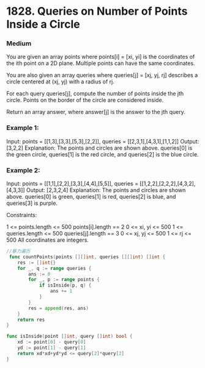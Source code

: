 # 1828. Queries on Number of Points Inside a Circle

### Medium

You are given an array points where points[i] = [xi, yi] is the coordinates of the ith point on a 2D plane. Multiple points can have the same coordinates.

You are also given an array queries where queries[j] = [xj, yj, rj] describes a circle centered at (xj, yj) with a radius of rj.

For each query queries[j], compute the number of points inside the jth circle. Points on the border of the circle are considered inside.

Return an array answer, where answer[j] is the answer to the jth query.

### Example 1:

Input: points = [[1,3],[3,3],[5,3],[2,2]], queries = [[2,3,1],[4,3,1],[1,1,2]]
Output: [3,2,2]
Explanation: The points and circles are shown above.
queries[0] is the green circle, queries[1] is the red circle, and queries[2] is the blue circle.

### Example 2:

Input: points = [[1,1],[2,2],[3,3],[4,4],[5,5]], queries = [[1,2,2],[2,2,2],[4,3,2],[4,3,3]]
Output: [2,3,2,4]
Explanation: The points and circles are shown above.
queries[0] is green, queries[1] is red, queries[2] is blue, and queries[3] is purple.

Constraints:

1 <= points.length <= 500
points[i].length == 2
0 <= xi, yi <= 500
1 <= queries.length <= 500
queries[j].length == 3
0 <= xj, yj <= 500
1 <= rj <= 500
All coordinates are integers.

```go
//暴力遍历
 func countPoints(points [][]int, queries [][]int) []int {
	res := []int{}
	for _, q := range queries {
		ans := 0
		for _, p := range points {
			if isInside(p, q) {
				ans += 1
			}
		}
		res = append(res, ans)
	}
	return res
}

func isInside(point []int, query []int) bool {
	xd := point[0] - query[0]
	yd := point[1] - query[1]
	return xd*xd+yd*yd <= query[2]*query[2]
}
```